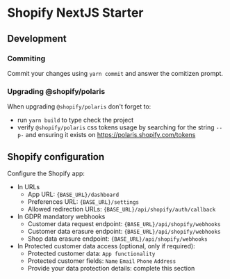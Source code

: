 # Shopify NextJS Starter

## Development

### Commiting

Commit your changes using `yarn commit` and answer the comitizen prompt.

### Upgrading @shopify/polaris

When upgrading `@shopify/polaris` don't forget to:

- run `yarn build` to type check the project
- verify `@shopify/polaris` css tokens usage by searching for the string `--p-` and ensuring
  it exists on <https://polaris.shopify.com/tokens>

## Shopify configuration

Configure the Shopify app:

- In URLs
  - App URL: `{BASE_URL}/dashboard`
  - Preferences URL: `{BASE_URL}/settings`
  - Allowed redirection URLs: `{BASE_URL}/api/shopify/auth/callback`
- In GDPR mandatory webhooks
  - Customer data request endpoint: `{BASE_URL}/api/shopify/webhooks`
  - Customer data erasure endpoint: `{BASE_URL}/api/shopify/webhooks`
  - Shop data erasure endpoint: `{BASE_URL}/api/shopify/webhooks`
- In Protected customer data access (optional, only if required):
  - Protected customer data: `App functionality`
  - Protected customer fields: `Name` `Email` `Phone` `Address`
  - Provide your data protection details: complete this section
